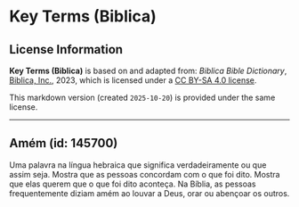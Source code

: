 # Key Terms (Biblica)

## License Information

**Key Terms (Biblica)** is based on and adapted from: _Biblica Bible Dictionary_, [Biblica, Inc.](https://www.biblica.com/), 2023, which is licensed under a [CC BY-SA 4.0 license](https://creativecommons.org/licenses/by-sa/4.0/legalcode.en).

This markdown version (created `2025-10-20`) is provided under the same license.



--------------------------------

## Amém (id: 145700)

Uma palavra na língua hebraica que significa verdadeiramente ou que assim seja. Mostra que as pessoas concordam com o que foi dito. Mostra que elas querem que o que foi dito aconteça. Na Bíblia, as pessoas frequentemente diziam amém ao louvar a Deus, orar ou abençoar os outros.


